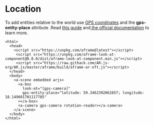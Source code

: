 # Location

To add entities relative to the world use [GPS coordinates](https://www.gps-coordinates.net/) and the **gps-entity-place** attribute .Read [this guide](https://medium.com/chialab-open-source/build-your-location-based-augmented-reality-web-app-c2442e716564) and[ the official documentation](https://ar-js-org.github.io/AR.js-Docs/) to learn more.

```markup
<html>
  <head>
    <script src="https://unpkg.com/aframe@latest"></script>
     <script src="https://unpkg.com/aframe-look-at-component@0.8.0/dist/aframe-look-at-component.min.js"></script>
     <script src="https://raw.githack.com/AR-js-org/AR.js/master/aframe/build/aframe-ar-nft.js"></script>
  </head>
  <body>
    <a-scene embedded arjs>
      <a-box
        look-at="[gps-camera]"
        gps-entity-place="latitude: 59.3462392062857; longitude: 18.149601701117785"
      ></a-box>
      <a-camera gps-camera rotation-reader></a-camera>
    </a-scene>
  </body>
</html>
```

